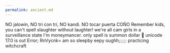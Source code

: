 ```yaml
---
permalink: ancient.md
---
```


NO jalowin, NO tri con tri, NO kandi. NO tocar puerta COÑO
Remember kids, you can't spell slaughter without laughter!
we're all cam girls in a surveillance state
I'm moneymancer. only spell is summon dollar
🫪 unicode 17.0 is out
Error; RnVycnk= <true>
am so sleepby eepy oughh;:;:;:
practicing witchcraft
